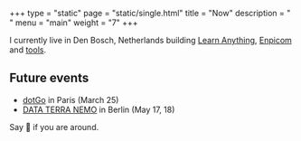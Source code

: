 +++
type = "static"
page = "static/single.html"
title = "Now"
description = " "
menu = "main"
weight = "7"
+++

I currently live in Den Bosch, Netherlands building [Learn Anything](https://learn-anything.xyz), [Enpicom](https://www.enpicom.com) and [tools](https://wiki.nikitavoloboev.xyz/sharing/my-github).

## Future events

- [dotGo](https://www.dotgo.eu/) in Paris (March 25)
- [DATA TERRA NEMO](https://dtn.is/) in Berlin (May 17, 18)

Say 👋 if you are around.
